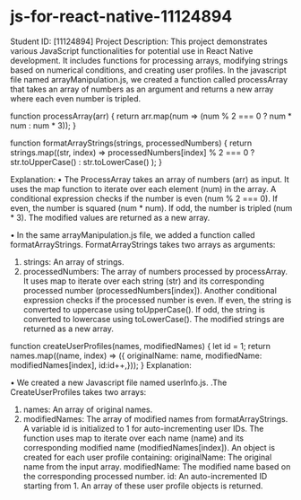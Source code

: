 # js-for-react-native-11124894
Student ID: [11124894]
Project Description: This project demonstrates various JavaScript functionalities for potential use in React Native development. It includes functions for processing arrays, modifying strings based on numerical conditions, and creating user profiles.  In the javascript file named arrayManipulation.js, we created a function called processArray that takes an array of numbers as an argument and returns a  new array where each even number is tripled.

function processArray(arr) {
  return arr.map(num => (num % 2 === 0 ? num * num : num * 3));
}

function formatArrayStrings(strings, processedNumbers) {
  return strings.map((str, index) =>
    processedNumbers[index] % 2 === 0 ? str.toUpperCase() : str.toLowerCase()
  );
}

Explanation: 
•	The ProcessArray takes an array of numbers (arr) as input. It uses the map function to iterate over each element (num) in the array. A conditional expression checks if the number is even (num % 2 === 0). If even, the number is squared (num * num). If odd, the number is tripled (num * 3). The modified values are returned as a new array.

•	In the same arrayManipulation.js file, we added a function called formatArrayStrings. FormatArrayStrings takes two arrays as arguments:
1.	strings: An array of strings.
2.	processedNumbers: The array of numbers processed by processArray. 
It uses map to iterate over each string (str) and its corresponding processed number (processedNumbers[index]). Another conditional expression checks if the processed number is even. If even, the string is converted to uppercase using toUpperCase(). If odd, the string is converted to lowercase using toLowerCase(). The modified strings are returned as a new array.

function createUserProfiles(names, modifiedNames) {
    let id = 1;
    return names.map((name, index) => ({
      originalName: name,
      modifiedName: modifiedNames[index],
      id:id++,}));
  }
Explanation:

•	We created a new Javascript file named userInfo.js. .The CreateUserProfiles takes two arrays:
1.	names: An array of original names.
2.	modifiedNames: The array of modified names from formatArrayStrings. 
A variable id is initialized to 1 for auto-incrementing user IDs. The function uses map to iterate over each name (name) and its corresponding modified name (modifiedNames[index]). An object is created for each user profile containing:
originalName: The original name from the input array. 
modifiedName: The modified name based on the corresponding processed number. 
id: An auto-incremented ID starting from 1. 
An array of these user profile objects is returned.

